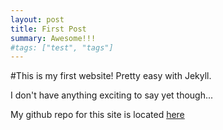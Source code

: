 ```yaml
---
layout: post
title: First Post
summary: Awesome!!!
#tags: ["test", "tags"]
---
```


#This is my first website! Pretty easy with Jekyll.

I don't have anything exciting to say yet though...

My github repo for this site is located [here](https://github.com/nbellowe/nbellowe.github.io)
